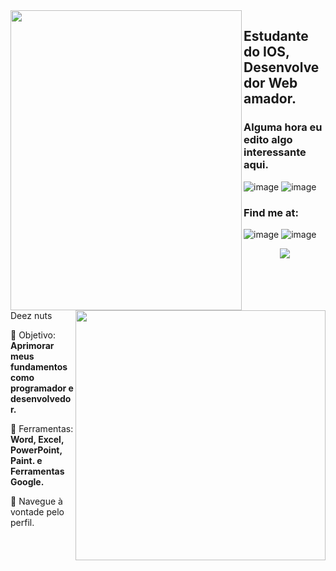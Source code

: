 



<img  align="left" src=https://github.com/ForceManBits/ForceManBits/assets/89349692/e2de69f6-14cb-439a-89a4-864bbb5fb19b width="370px" height="480px">

## Estudante do IOS, Desenvolvedor Web amador. 

### Alguma hora eu edito algo interessante aqui.

![image](https://github.com/ForceManBits/ForceManBits/assets/89349692/02113e71-c5ec-4596-a22f-d13486a93122)
![image](https://github.com/ForceManBits/ForceManBits/assets/89349692/05f34dbb-8e50-4d7c-834e-4a685c666676)

### Find me at: 
![image](https://github.com/ForceManBits/ForceManBits/assets/89349692/2e23df2c-203b-43e1-9c96-e991afdac41e)
![image](https://github.com/ForceManBits/ForceManBits/assets/89349692/ebdec52a-844e-43b0-86ec-0620cdbf1e5f)

<div align="center"> 

  
 <a href="https://github.com/MarquinCss/github-readme-stats"><img align="center" src="https://github-readme-stats.vercel.app/api/top-langs/?username=ForceManBits&layout=compact&theme=dark&hide_border=true" /></a> 





</div>

<br> <br>

<img src="https://raw.githubusercontent.com/MicaelliMedeiros/micaellimedeiros/master/image/computer-illustration.png" min-width="400px" max-width="400px" width="400px" align="right">

<p align="left"> 
 <br>
 Deez nuts
</p>

<p align="left">
 
  🦄 Objetivo: **Aprimorar meus fundamentos como programador e desenvolvedor.**
</p>

<p align="left">
</p>

  💼 Ferramentas:  **Word, Excel, PowerPoint, Paint. e Ferramentas Google.**


<p align="left">
  💌 Navegue à vontade pelo perfil.
</p>












</img>
